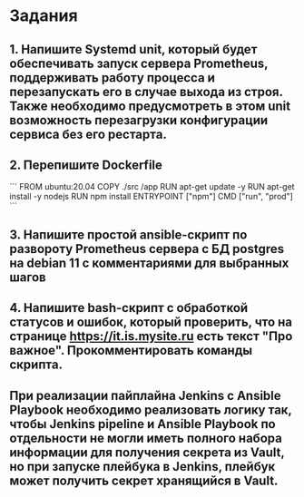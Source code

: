 # Задания
## 1. Напишите Systemd unit, который будет обеспечивать запуск сервера Prometheus, поддерживать работу процесса и перезапускать его в случае выхода из строя. Также необходимо предусмотреть в этом unit возможность перезагрузки конфигурации сервиса без его рестарта. 

## 2. Перепишите Dockerfile
\```
FROM ubuntu:20.04
COPY ./src /app
RUN apt-get update -y
RUN apt-get install -y nodejs
RUN npm install
ENTRYPOINT ["npm"]
CMD ["run", "prod"]
\```

## 3. Напишите простой ansible-скрипт по развороту Prometheus сервера с БД postgres на debian 11 c комментариями для выбранных шагов

## 4. Напишите bash-скрипт с обработкой статусов и ошибок, который проверить, что на странице https://it.is.mysite.ru есть текст "Про важное". Прокомментировать команды скрипта.

## При реализации пайплайна Jenkins с Ansible Playbook необходимо реализовать логику так, чтобы Jenkins pipeline и Ansible Playbook по отдельности не могли иметь полного набора информации для получения секрета из Vault, но при запуске плейбука в Jenkins, плейбук может получить секрет хранящийся в Vault.